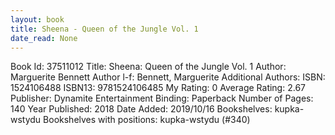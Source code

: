 ```yaml
---
layout: book
title: Sheena - Queen of the Jungle Vol. 1
date_read: None
---
```


Book Id: 37511012
Title: Sheena: Queen of the Jungle Vol. 1
Author: Marguerite Bennett
Author l-f: Bennett, Marguerite
Additional Authors: 
ISBN: 1524106488
ISBN13: 9781524106485
My Rating: 0
Average Rating: 2.67
Publisher: Dynamite Entertainment
Binding: Paperback
Number of Pages: 140
Year Published: 2018
Date Added: 2019/10/16
Bookshelves: kupka-wstydu
Bookshelves with positions: kupka-wstydu (#340)

